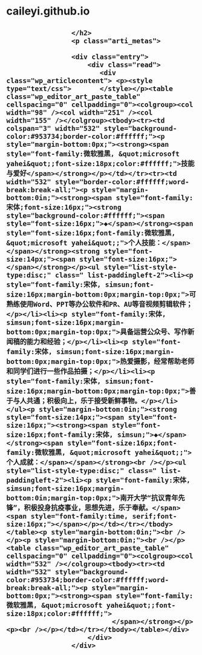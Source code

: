 # caileyi.github.io
<!doctype html>
<html>
<head>
<meta charset="utf-8">
	<meta name="renderer" content="webkit" />
<meta http-equiv="X-UA-Compatible" content="IE=edge,chrome=1">
<meta name="viewport" content="width=1100">
<base href="https://www.bilibili.com/video">
	<meta charset="utf-8">
	<base target="https://www.bilibili.com/video">
<title>技能与爱好</title>
<meta name="keywords" content="新闻传播学院">
<meta name="description" content="新闻传播学院" >
<meta name="description" content="基本信息姓名:蔡乐怡性别：女学校：南开大学，本科在读专业:新闻传播学" />

<link type="text/css" href="/_css/_system/system.css" rel="stylesheet"/>
<link type="text/css" href="/_upload/site/1/style/6/6.css" rel="stylesheet"/>
<link type="text/css" href="/_upload/site/01/19/281/style/276/276.css" rel="stylesheet"/>
<link type="text/css" href="/_js/_portletPlugs/sudyNavi/css/sudyNav.css" rel="stylesheet" />
<link type="text/css" href="/_js/_portletPlugs/datepicker/css/datepicker.css" rel="stylesheet" />
<link type="text/css" href="/_js/_portletPlugs/simpleNews/css/simplenews.css" rel="stylesheet" />

<script language="javascript" src="/_js/jquery.min.js" sudy-wp-context="" sudy-wp-siteId="281"></script>
<script language="javascript" src="/_js/jquery.sudy.wp.visitcount.js"></script>
<script type="text/javascript" src="/_js/_portletPlugs/sudyNavi/jquery.sudyNav.js"></script>
<script type="text/javascript" src="/_js/_portletPlugs/datepicker/js/jquery.datepicker.js"></script>
<script type="text/javascript" src="/_js/_portletPlugs/datepicker/js/datepicker_lang_HK.js"></script>
<link rel="stylesheet" href="/_upload/tpl/02/8f/655/template655/style.css" type="text/css" />
<link href="/_upload/tpl/02/8f/655/template655/images/favicon.ico" type="image/x-icon" rel="shortcut icon" />
<link rel="stylesheet" href="/_upload/tpl/02/8f/655/template655/css/custom/wp_search.css" type="text/css" media="all" />
<!--[if lt IE 9]>
	<script src="/_upload/tpl/02/8f/655/template655/extends/libs/html5.js">
</script>
<![endif]-->
</head>

<body>
                    <h2 class="arti_title">
                        
                    </h2>
                    <p class="arti_metas">

                    <div class="entry">
                        <div class="read">
                           <div class="wp_articlecontent"> <p><style type="text/css"> 	 	</style></p><table class="wp_editor_art_paste_table" cellspacing="0" cellpadding="0"><colgroup><col width="98" /><col width="251" /><col width="155" /></colgroup><tbody><tr><td colspan="3" width="532" style="background-color:#953734;border-color:#ffffff;"><p style="margin-bottom:0px;"><strong><span style="font-family:微软雅黑, &quot;microsoft yahei&quot;;font-size:18px;color:#ffffff;">技能与爱好</span></strong></p></td></tr><tr><td width="532" style="border-color:#ffffff;word-break:break-all;"><p style="margin-bottom:0in;"><strong><span style="font-family:宋体;font-size:16px;"><strong style="background-color:#ffffff;"><span style="font-size:16px;">◆</span></strong><span style="font-size:16px;font-family:微软雅黑, &quot;microsoft yahei&quot;;">个人技能：</span></span></strong><strong style="font-size:14px;"><span style="font-size:16px;"></span></strong></p><ul style="list-style-type:disc;" class=" list-paddingleft-2"><li><p style="font-family:宋体, simsun;font-size:16px;margin-bottom:0px;margin-top:0px;">可熟练使用Word、PPT等办公软件和PR、AU等音视频剪辑软件；</p></li><li><p style="font-family:宋体, simsun;font-size:16px;margin-bottom:0px;margin-top:0px;">具备运营公众号、写作新闻稿的能力和经验；</p></li><li><p style="font-family:宋体, simsun;font-size:16px;margin-bottom:0px;margin-top:0px;">热爱摄影，经常帮助老师和同学们进行一些作品拍摄；</p></li><li><p style="font-family:宋体, simsun;font-size:16px;margin-bottom:0px;margin-top:0px;">善于与人共通；积极向上，乐于接受新鲜事物。</p></li></ul><p style="margin-bottom:0in;"><strong style="font-size:14px;"><span style="font-size:16px;"><strong><span style="font-size:16px;font-family:宋体, simsun;">◆</span></strong><span style="font-size:16px;font-family:微软雅黑, &quot;microsoft yahei&quot;;">个人成就：</span></span></strong><br /></p><ul style="list-style-type:disc;" class=" list-paddingleft-2"><li><p style="font-family:宋体, simsun;font-size:16px;margin-bottom:0in;margin-top:0px;">南开大学“抗议青年先锋”，积极投身抗疫事业，思想先进，乐于奉献。</span><span style="font-family:time, serif;font-size:16px;"></span></p></td></tr></tbody></table><p style="margin-bottom:0in;"><br /></p><p style="margin-bottom:0in;"><br /></p><table class="wp_editor_art_paste_table" cellspacing="0" cellpadding="0"><colgroup><col width="532" /></colgroup><tbody><tr><td width="532" style="background-color:#953734;border-color:#ffffff;word-break:break-all;"><p style="margin-bottom:0px;"><strong><span style="font-family:微软雅黑, &quot;microsoft yahei&quot;;font-size:18px;color:#ffffff;">	
							  </span></strong></p><p><br /></p></td></tr></tbody></table></div>
						</div>
                    </div>
</p></body>
</html>
